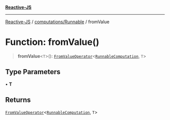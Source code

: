 [**Reactive-JS**](../../../README.md)

***

[Reactive-JS](../../../README.md) / [computations/Runnable](../README.md) / fromValue

# Function: fromValue()

> **fromValue**\<`T`\>(): [`FromValueOperator`](../../type-aliases/FromValueOperator.md)\<[`RunnableComputation`](../interfaces/RunnableComputation.md), `T`\>

## Type Parameters

• **T**

## Returns

[`FromValueOperator`](../../type-aliases/FromValueOperator.md)\<[`RunnableComputation`](../interfaces/RunnableComputation.md), `T`\>
